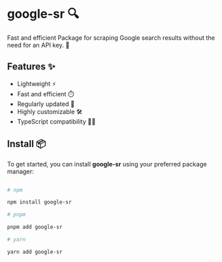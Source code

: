 # google-sr 🔍

Fast and efficient Package for scraping Google search results without the need for an API key. 🚀

## Features ✨

* Lightweight ⚡️
* Fast and efficient ⏱️
* Regularly updated 🔄
* Highly customizable 🛠️
* TypeScript compatibility 🧑‍💻

## Install 📦

To get started, you can install **google-sr** using your preferred package manager:

```bash

# npm

npm install google-sr

# pnpm 

pnpm add google-sr

# yarn

yarn add google-sr

```
